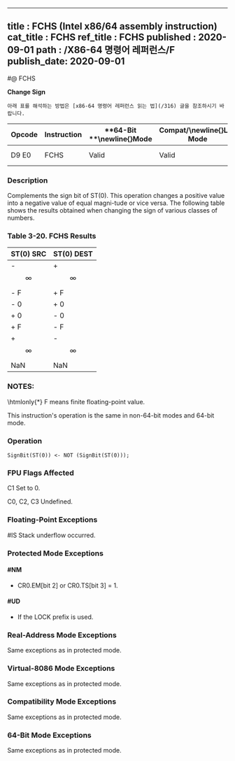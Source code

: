 ----------------------------
title : FCHS (Intel x86/64 assembly instruction)
cat_title : FCHS
ref_title : FCHS
published : 2020-09-01
path : /X86-64 명령어 레퍼런스/F
publish_date: 2020-09-01
----------------------------


#@ FCHS

**Change Sign**

```lec-info
아래 표를 해석하는 방법은 [x86-64 명령어 레퍼런스 읽는 법](/316) 글을 참조하시기 바랍니다.
```

|**Opcode**|**Instruction**|**64-Bit **\newline{}**Mode**|**Compat/**\newline{}**Leg Mode**|**Description**|
|----------|---------------|-----------------------------|---------------------------------|---------------|
|D9 E0|FCHS|Valid|Valid|Complements sign of ST(0).|
### Description


Complements the sign bit of ST(0). This operation changes a positive value into a negative value of equal magni-tude or vice versa. The following table shows the results obtained when changing the sign of various classes of numbers.

### Table 3-20.  FCHS Results


|**ST(0) SRC**|**ST(0) DEST**|
|-------------|--------------|
|- $$\infty$$|+ $$\infty$$|
|- F|+ F|
|- 0|+ 0|
|+ 0|- 0|
|+ F|- F|
|+ $$\infty$$|- $$\infty$$|
|NaN|NaN |
###  NOTES:


\htmlonly{*} F means finite floating-point value.

This instruction's operation is the same in non-64-bit modes and 64-bit mode.


### Operation

```info-verb
SignBit(ST(0)) <- NOT (SignBit(ST(0)));
```
### FPU Flags Affected


C1 Set to 0.

C0, C2, C3  Undefined.

### Floating-Point Exceptions


#IS Stack underflow occurred.


### Protected Mode Exceptions

#### #NM
* CR0.EM[bit 2] or CR0.TS[bit 3] = 1.

#### #UD
* If the LOCK prefix is used.

### Real-Address Mode Exceptions



Same exceptions as in protected mode.


### Virtual-8086 Mode Exceptions



Same exceptions as in protected mode.


### Compatibility Mode Exceptions



Same exceptions as in protected mode.


### 64-Bit Mode Exceptions



Same exceptions as in protected mode.

